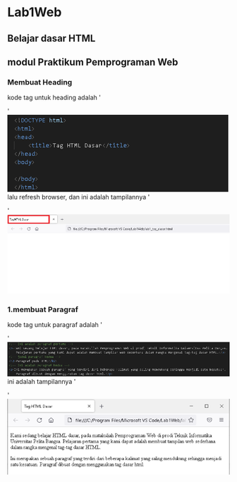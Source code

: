 # Lab1Web
## Belajar dasar HTML
## modul Praktikum Pemprograman Web
### Membuat Heading
kode tag untuk heading adalah '<p>'
![Gambar](Css.png)
lalu refresh browser, dan ini adalah tampilannya '<p>'
![Gambar](Ss.png)
### 1.membuat Paragraf 
kode tag untuk paragraf adalah '<p>'
![Gambar](Css1.png)  
ini adalah tampilannya '<p>'
![Gambar](Ss1.png)
